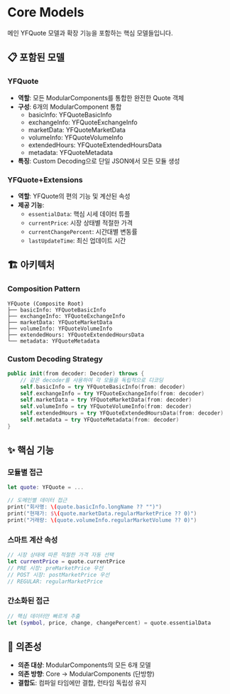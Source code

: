 # Core Models

메인 YFQuote 모델과 확장 기능을 포함하는 핵심 모델들입니다.

## 📋 포함된 모델

### YFQuote
- **역할**: 모든 ModularComponents를 통합한 완전한 Quote 객체
- **구성**: 6개의 ModularComponent 통합
  - basicInfo: YFQuoteBasicInfo
  - exchangeInfo: YFQuoteExchangeInfo  
  - marketData: YFQuoteMarketData
  - volumeInfo: YFQuoteVolumeInfo
  - extendedHours: YFQuoteExtendedHoursData
  - metadata: YFQuoteMetadata
- **특징**: Custom Decoding으로 단일 JSON에서 모든 모듈 생성

### YFQuote+Extensions  
- **역할**: YFQuote의 편의 기능 및 계산된 속성
- **제공 기능**:
  - `essentialData`: 핵심 시세 데이터 튜플
  - `currentPrice`: 시장 상태별 적절한 가격
  - `currentChangePercent`: 시간대별 변동률
  - `lastUpdateTime`: 최신 업데이트 시간

## 🏗️ 아키텍처

### Composition Pattern
```
YFQuote (Composite Root)
├── basicInfo: YFQuoteBasicInfo
├── exchangeInfo: YFQuoteExchangeInfo
├── marketData: YFQuoteMarketData
├── volumeInfo: YFQuoteVolumeInfo  
├── extendedHours: YFQuoteExtendedHoursData
└── metadata: YFQuoteMetadata
```

### Custom Decoding Strategy
```swift
public init(from decoder: Decoder) throws {
    // 같은 decoder를 사용하여 각 모듈을 독립적으로 디코딩
    self.basicInfo = try YFQuoteBasicInfo(from: decoder)
    self.exchangeInfo = try YFQuoteExchangeInfo(from: decoder)
    self.marketData = try YFQuoteMarketData(from: decoder)
    self.volumeInfo = try YFQuoteVolumeInfo(from: decoder)
    self.extendedHours = try YFQuoteExtendedHoursData(from: decoder)
    self.metadata = try YFQuoteMetadata(from: decoder)
}
```

## ✨ 핵심 기능

### 모듈별 접근
```swift
let quote: YFQuote = ...

// 도메인별 데이터 접근
print("회사명: \(quote.basicInfo.longName ?? "")")
print("현재가: $\(quote.marketData.regularMarketPrice ?? 0)")
print("거래량: \(quote.volumeInfo.regularMarketVolume ?? 0)")
```

### 스마트 계산 속성
```swift
// 시장 상태에 따른 적절한 가격 자동 선택
let currentPrice = quote.currentPrice
// PRE 시장: preMarketPrice 우선
// POST 시장: postMarketPrice 우선  
// REGULAR: regularMarketPrice
```

### 간소화된 접근
```swift
// 핵심 데이터만 빠르게 추출
let (symbol, price, change, changePercent) = quote.essentialData
```

## 🔗 의존성

- **의존 대상**: ModularComponents의 모든 6개 모델
- **의존 방향**: Core → ModularComponents (단방향)
- **결합도**: 컴파일 타임에만 결합, 런타임 독립성 유지